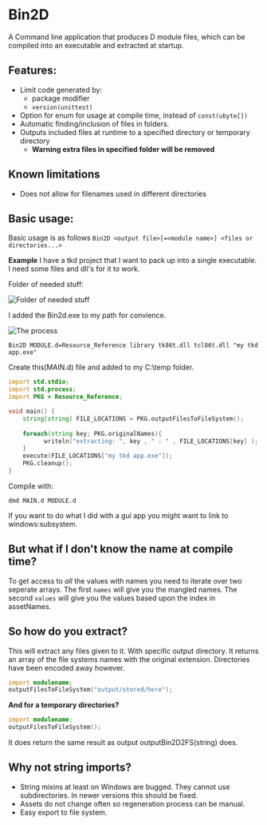 Bin2D
=====

A Command line application that produces D module files, which can be compiled into an executable and extracted at startup.

## Features:

- Limit code generated by:
	- package modifier
	- ``version(unittest)``
- Option for enum for usage at compile time, instead of ``const(ubyte[])``
- Automatic finding/inclusion of files in folders.
- Outputs included files at runtime to a specified directory or temporary directory
    - __Warning extra files in specified folder will be removed__

## Known limitations
- Does not allow for filenames used in different directories

## Basic usage:
Basic usage is as follows
```Bin2D <output file>[=<module name>] <files or directories...>```

**Example**
I have a tkd project that I want to pack up into a single executable.
I need some files and dll's for it to work.

Folder of needed stuff:

![Folder of needed stuff](images/ProjectFolder1.PNG)

I added the Bin2d.exe to my path for convience.

![The process](images/Bin2D_example.gif)

```Bin2D MODULE.d=Resource_Reference library tk86t.dll tcl86t.dll "my tkd app.exe" ```

Create this(MAIN.d) file and added to my C:\temp folder.
```D
import std.stdio;
import std.process;
import PKG = Resource_Reference;

void main() {
    string[string] FILE_LOCATIONS = PKG.outputFilesToFileSystem();
    
    foreach(string key; PKG.originalNames){
          writeln("extracting: ", key , " : " , FILE_LOCATIONS[key] );
    }
    execute(FILE_LOCATIONS["my tkd app.exe"]);
    PKG.cleanup();
}
```
Compile with:

```dmd MAIN.d MODULE.d```

If you want to do what I did with a gui app you might want to link to windows:subsystem.
## But what if I don't know the name at compile time?
To get access to *all* the values with names you need to iterate over two seperate arrays.
The first ``names`` will give you the mangled names. The second ``values`` will give you the values based upon the index in assetNames.

## So how do you extract?

This will extract any files given to it. With specific output directory.
It returns an array of the file systems names with the original extension. Directories have been encoded away however.
```D
import modulename;
outputFilesToFileSystem("output/stored/here");
```

**And for a temporary directories?**
```D
import modulename;
outputFilesToFileSystem();
```
It does return the same result as output outputBin2D2FS(string) does.

## Why not string imports?
- String mixins at least on Windows are bugged. They cannot use subdirectories.
    In newer versions this should be fixed.
- Assets do not change often so regeneration process can be manual.
- Easy export to file system.
